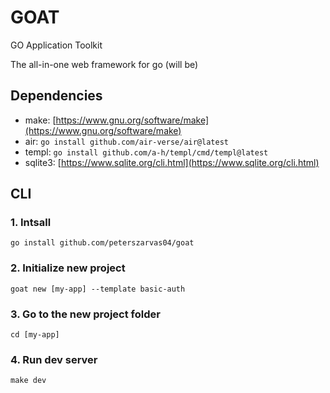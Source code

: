# GOAT

GO Application Toolkit

The all-in-one web framework for go (will be)

## Dependencies

- make: [https://www.gnu.org/software/make](https://www.gnu.org/software/make)
- air: `go install github.com/air-verse/air@latest`
- templ: `go install github.com/a-h/templ/cmd/templ@latest`
- sqlite3: [https://www.sqlite.org/cli.html](https://www.sqlite.org/cli.html)

## CLI

### 1. Intsall

`go install github.com/peterszarvas04/goat`

### 2. Initialize new project

`goat new [my-app] --template basic-auth`

### 3. Go to the new project folder

`cd [my-app]`

### 4. Run dev server

`make dev`
